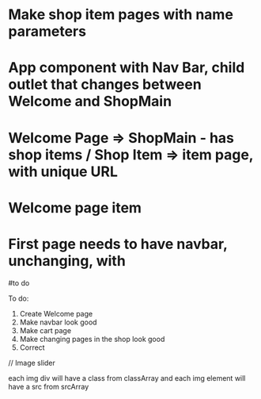 # Make shop item pages with name parameters

# App component with Nav Bar, child outlet that changes between Welcome and ShopMain
# Welcome Page => ShopMain - has shop items / Shop Item => item page, with unique URL
# Welcome page item
# First page needs to have navbar, unchanging, with
#to do

To do:
1. Create Welcome page
2. Make navbar look good
3. Make cart page
4. Make changing pages in the shop look good
5. Correct


// Image slider

each img div will have a class from classArray
and each img element will have a src from srcArray
